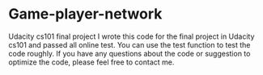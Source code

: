 # Game-player-network
Udacity cs101 final project
I wrote this code for the final project in Udacity cs101 and passed all online test.
You can use the test function to test the code roughly.
If you have any questions about the code or suggestion to optimize the code, please feel free to contact me.
